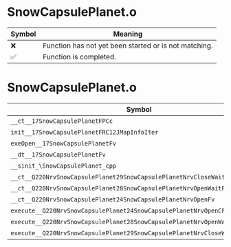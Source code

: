 # SnowCapsulePlanet.o
| Symbol | Meaning 
| ------------- | ------------- 
| :x: | Function has not yet been started or is not matching. 
| :white_check_mark: | Function is completed. 


# SnowCapsulePlanet.o
| Symbol | Decompiled? |
| ------------- | ------------- |
| `__ct__17SnowCapsulePlanetFPCc` | :x: |
| `init__17SnowCapsulePlanetFRC12JMapInfoIter` | :x: |
| `exeOpen__17SnowCapsulePlanetFv` | :x: |
| `__dt__17SnowCapsulePlanetFv` | :x: |
| `__sinit_\SnowCapsulePlanet_cpp` | :x: |
| `__ct__Q220NrvSnowCapsulePlanet29SnowCapsulePlanetNrvCloseWaitFv` | :x: |
| `__ct__Q220NrvSnowCapsulePlanet28SnowCapsulePlanetNrvOpenWaitFv` | :x: |
| `__ct__Q220NrvSnowCapsulePlanet24SnowCapsulePlanetNrvOpenFv` | :x: |
| `execute__Q220NrvSnowCapsulePlanet24SnowCapsulePlanetNrvOpenCFP5Spine` | :x: |
| `execute__Q220NrvSnowCapsulePlanet28SnowCapsulePlanetNrvOpenWaitCFP5Spine` | :x: |
| `execute__Q220NrvSnowCapsulePlanet29SnowCapsulePlanetNrvCloseWaitCFP5Spine` | :x: |
